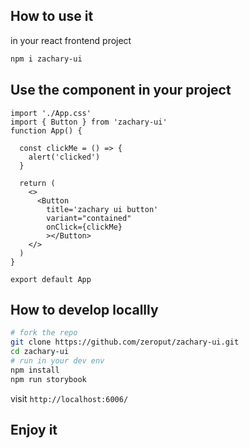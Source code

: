 ## How to use it

in your react frontend project

```bash
npm i zachary-ui
```

## Use the component in your project

```tsx
import './App.css'
import { Button } from 'zachary-ui'
function App() {

  const clickMe = () => {
    alert('clicked')
  }

  return (
    <>
      <Button
        title='zachary ui button'
        variant="contained" 
        onClick={clickMe}      
        ></Button>
    </>
  )
}

export default App
```


## How to develop locallly

```bash
# fork the repo 
git clone https://github.com/zeroput/zachary-ui.git
cd zachary-ui
# run in your dev env
npm install
npm run storybook
```
visit `http://localhost:6006/`

## Enjoy it

